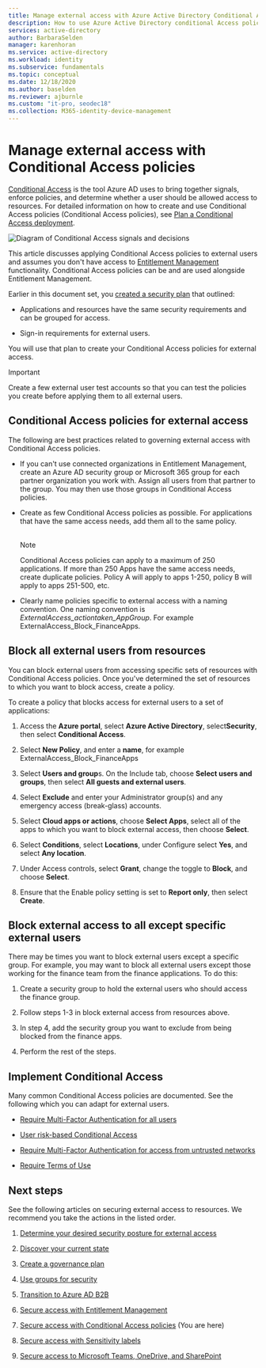 ```yaml
---
title: Manage external access with Azure Active Directory Conditional Access 
description: How to use Azure Active Directory conditional Access policies to secure external access to resources.
services: active-directory
author: BarbaraSelden
manager: karenhoran
ms.service: active-directory
ms.workload: identity
ms.subservice: fundamentals
ms.topic: conceptual
ms.date: 12/18/2020
ms.author: baselden
ms.reviewer: ajburnle
ms.custom: "it-pro, seodec18"
ms.collection: M365-identity-device-management
---
```


# Manage external access with Conditional Access policies 

[Conditional Access](../conditional-access/overview.md) is the tool Azure AD uses to bring together signals, enforce policies, and determine whether a user should be allowed access to resources. For detailed information on how to create and use Conditional Access policies (Conditional Access policies), see [Plan a Conditional Access deployment](../conditional-access/plan-conditional-access.md). 

![Diagram of Conditional Access signals and decisions](media/secure-external-access//7-conditional-access-signals.png)



This article discusses applying Conditional Access policies to external users and assumes you don't have access to [Entitlement Management](../governance/entitlement-management-overview.md) functionality. Conditional Access policies can be and are used alongside Entitlement Management.

Earlier in this document set, you [created a security plan](3-secure-access-plan.md) that outlined:

* Applications and resources have the same security requirements and can be grouped for access.

* Sign-in requirements for external users.

You will use that plan to create your Conditional Access policies for external access. 

> [!IMPORTANT]
> Create a few external user test accounts so that you can test the policies you create before applying them to all external users.

## Conditional Access policies for external access

The following are best practices related to governing external access with Conditional Access policies.

* If you can't use connected organizations in Entitlement Management, create an Azure AD security group or Microsoft 365 group for each partner organization you work with. Assign all users from that partner to the group. You may then use those groups in Conditional Access policies.

* Create as few Conditional Access policies as possible. For applications that have the same access needs, add them all to the same policy.  
‎ 
   > [!NOTE]
   > Conditional Access policies can apply to a maximum of 250 applications. If more than 250 Apps have the same access needs, create duplicate policies. Policy A will apply to apps 1-250, policy B will apply to apps 251-500, etc.

* Clearly name policies specific to external access with a naming convention. One naming convention is ‎*ExternalAccess_actiontaken_AppGroup*. For example ExternalAccess_Block_FinanceApps.

## Block all external users from resources

You can block external users from accessing specific sets of resources with Conditional Access policies. Once you've determined the set of resources to which you want to block access, create a policy.

To create a policy that blocks access for external users to a set of applications:

1. Access the **Azure portal**, select **Azure Active Directory**, select**Security**, then select **Conditional Access**.

2. Select **New Policy**, and enter a **name**, for example ExternalAccess_Block_FinanceApps

3. Select **Users and group**s. On the Include tab, choose **Select users and groups**, then select **All guests and external users**. 

4. Select **Exclude** and enter your Administrator group(s) and any emergency access (break-glass) accounts.

5. Select **Cloud apps or actions**, choose **Select Apps**, select all of the apps to which you want to block external access, then choose **Select**.

6. Select **Conditions**, select **Locations**, under Configure select **Yes**, and select **Any location**.

7. Under Access controls, select **Grant**, change the toggle to **Block**, and choose **Select**.

8. Ensure that the Enable policy setting is set to **Report only**, then select **Create**.

## Block external access to all except specific external users

There may be times you want to block external users except a specific group. For example, you may want to block all external users except those working for the finance team from the finance applications. To do this:

1. Create a security group to hold the external users who should access the finance group.

2. Follow steps 1-3 in block external access from resources above.

3. In step 4, add the security group you want to exclude from being blocked from the finance apps.

4. Perform the rest of the steps.

## Implement Conditional Access

Many common Conditional Access policies are documented. See the following which you can adapt for external users.

* [Require Multi-Factor Authentication for all users](../conditional-access/howto-conditional-access-policy-all-users-mfa.md)

* [User risk-based Conditional Access](../conditional-access/howto-conditional-access-policy-risk-user.md)

* [Require Multi-Factor Authentication for access from untrusted networks](../conditional-access/untrusted-networks.md) 

* [Require Terms of Use](../conditional-access/terms-of-use.md)

## Next steps

See the following articles on securing external access to resources. We recommend you take the actions in the listed order.

1. [Determine your desired security posture for external access](1-secure-access-posture.md)

2. [Discover your current state](2-secure-access-current-state.md)

3. [Create a governance plan](3-secure-access-plan.md)

4. [Use groups for security](4-secure-access-groups.md)

5. [Transition to Azure AD B2B](5-secure-access-b2b.md)

6. [Secure access with Entitlement Management](6-secure-access-entitlement-managment.md)

7. [Secure access with Conditional Access policies](7-secure-access-conditional-access.md) (You are here)

8. [Secure access with Sensitivity labels](8-secure-access-sensitivity-labels.md)

9. [Secure access to Microsoft Teams, OneDrive, and SharePoint](9-secure-access-teams-sharepoint.md)
